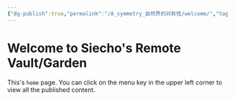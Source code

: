 ```yaml
---
{"dg-publish":true,"permalink":"/A_symmetry_自然界的对称性/welcome/","tags":["gardenEntry"],"created":"2025-05-08T13:56:22.821+08:00"}
---
```


# Welcome to Siecho's Remote Vault/Garden
This's `home` page. You can click on the menu key in the upper left corner to view all the published content.